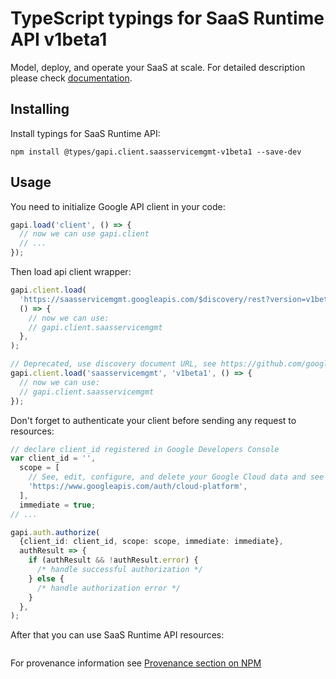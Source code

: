# TypeScript typings for SaaS Runtime API v1beta1

Model, deploy, and operate your SaaS at scale.
For detailed description please check [documentation](https://cloud.google.com/saas-runtime/docs).

## Installing

Install typings for SaaS Runtime API:

```
npm install @types/gapi.client.saasservicemgmt-v1beta1 --save-dev
```

## Usage

You need to initialize Google API client in your code:

```typescript
gapi.load('client', () => {
  // now we can use gapi.client
  // ...
});
```

Then load api client wrapper:

```typescript
gapi.client.load(
  'https://saasservicemgmt.googleapis.com/$discovery/rest?version=v1beta1',
  () => {
    // now we can use:
    // gapi.client.saasservicemgmt
  },
);
```

```typescript
// Deprecated, use discovery document URL, see https://github.com/google/google-api-javascript-client/blob/master/docs/reference.md#----gapiclientloadname----version----callback--
gapi.client.load('saasservicemgmt', 'v1beta1', () => {
  // now we can use:
  // gapi.client.saasservicemgmt
});
```

Don't forget to authenticate your client before sending any request to resources:

```typescript
// declare client_id registered in Google Developers Console
var client_id = '',
  scope = [
    // See, edit, configure, and delete your Google Cloud data and see the email address for your Google Account.
    'https://www.googleapis.com/auth/cloud-platform',
  ],
  immediate = true;
// ...

gapi.auth.authorize(
  {client_id: client_id, scope: scope, immediate: immediate},
  authResult => {
    if (authResult && !authResult.error) {
      /* handle successful authorization */
    } else {
      /* handle authorization error */
    }
  },
);
```

After that you can use SaaS Runtime API resources: <!-- TODO: make this work for multiple namespaces -->

```typescript

```

For provenance information see [Provenance section on NPM](https://www.npmjs.com/package/@maxim_mazurok/gapi.client.saasservicemgmt-v1beta1#Provenance:~:text=none-,Provenance,-Built%20and%20signed)

